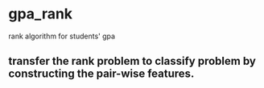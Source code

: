 # gpa_rank
rank algorithm for students' gpa
## transfer the rank problem to classify problem by constructing the pair-wise features.

